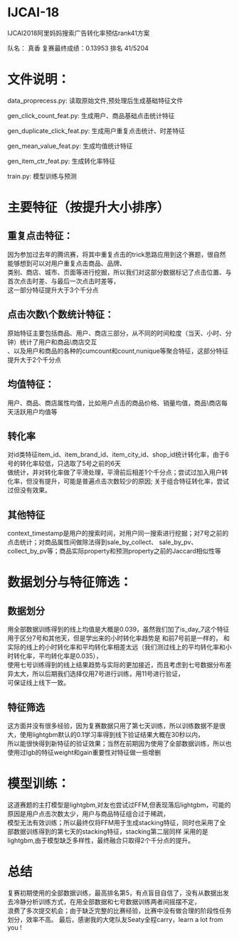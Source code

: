 # IJCAI-18
IJCAI2018阿里妈妈搜索广告转化率预估rank41方案

队名： 真香
复赛最终成绩：0.13953 排名 41/5204

# 文件说明：  
data_proprecess.py: 读取原始文件,预处理后生成基础特征文件  

gen_click_count_feat.py: 生成用户、商品基础点击统计特征  

gen_duplicate_click_feat.py: 生成用户重复点击统计、时差特征  

gen_mean_value_feat.py: 生成均值统计特征  

gen_item_ctr_feat.py: 生成转化率特征  

train.py: 模型训练与预测  


# 主要特征（按提升大小排序）
## 重复点击特征：
   因为参加过去年的腾讯赛，将其中重复点击的trick思路应用到这个赛题，很自然能够想到可以对用户重复点击商品、品牌、  
类别、商店、城市、页面等进行挖掘，所以我们对这部分数据标记了点击位置、与首次点击时差、与最后一次点击时差等，  
这一部分特征提升大于3个千分点

## 点击次数\个数统计特征：
原始特征主要包括商品、用户、商店三部分，从不同的时间粒度（当天、小时、分钟）统计了用户和商品\商店交互  
、以及用户和商品的各种的cumcount和count,nunique等聚合特征，这部分特征提升大于2个千分点

## 均值特征：
用户、商品、商店属性均值，比如用户点击的商品价格、销量均值，商品\商店每天活跃用户均值等

## 转化率
   对id类特征item_id、item_brand_id、item_city_id、shop_id统计转化率，由于6号的转化率较低，只选取了5号之前的6天  
做统计，并对转化率做了平滑处理，平滑前后相差1个千分点；尝试过加入用户转化率，但没有提升，可能是普遍点击次数较少的原因;
关于组合特征转化率，尝试过但没有效果。

## 其他特征
   context_timestamp是用户的搜索时间，对用户同一搜索进行挖掘；对7号之前的点击统计；对商品属性间做除法得到sale_by_collect、
sale_by_pv、  collect_by_pv等；商品实际property和预测property之前的Jaccard相似性等

# 数据划分与特征筛选：
## 数据划分
   用全部数据训练得到的线上均值是大概是0.039，虽然我们加了is_day_7这个特征用于区分7号和其他天，但是学出来的小时转化率趋势是
和前7号前是一样的，  和实际的线上的小时转化率和平均转化率相差太远（我们测过线上的平均转化率和小时转化率，平均转化率是0.035），  
使用七号训练得到的线上结果趋势与实际的更加接近，而且考虑到七号数据分布差异太大，所以后期我们选择仅用7号进行训练，用11号进行验证，  
可保证线上线下一致。

## 特征筛选
   这方面并没有很多经验，因为复赛数据只用了第七天训练，所以训练数据不是很大，使用lightgbm默认的0.1学习率得到线下验证结果大概在30秒以内，  
所以能很快得到新特征的验证效果；当然在前期因为使用了全部数据训练，所以也使用过lgb的特征weight和gain重要性对特征做一些增删

# 模型训练：
   这道赛题的主打模型是lightgbm,对友也尝试过FFM,但表现落后lightgbm，可能的原因是用户点击次数太少，用户与商品特征组合过于稀疏，  
模型无法有效训练；所以最终仅将FFM用于生成stacking特征，同时也采用了全部数据训练得到的第七天的stacking特征，stacking第二层同样
采用的是lightgbm,由于模型缺乏多样性，最终融合只取得2个千分点的提升。

# 总结
   复赛初期使用的全部数据训练，最高排名第5，有点盲目自信了，没有从数据出发去冷静分析训练方式，在用全部数据和七号数据训练两者间摇摆不定，  
浪费了多次提交机会；由于缺乏完整的比赛经验，比赛中没有做合理的阶段性任务划分，效率不高。
   最后，感谢我的大佬队友Seaty全程carry，learn a lot from you !
